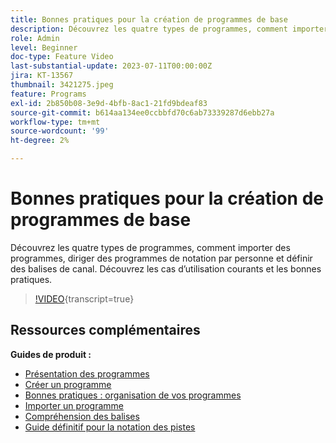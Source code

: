 ```yaml
---
title: Bonnes pratiques pour la création de programmes de base
description: Découvrez les quatre types de programmes, comment importer des programmes, diriger des programmes de notation par personne et définir des balises de canal. Découvrez les cas d’utilisation courants et les bonnes pratiques.
role: Admin
level: Beginner
doc-type: Feature Video
last-substantial-update: 2023-07-11T00:00:00Z
jira: KT-13567
thumbnail: 3421275.jpeg
feature: Programs
exl-id: 2b850b08-3e9d-4bfb-8ac1-21fd9bdeaf83
source-git-commit: b614aa134ee0ccbbfd70c6ab73339287d6ebb27a
workflow-type: tm+mt
source-wordcount: '99'
ht-degree: 2%

---
```


# Bonnes pratiques pour la création de programmes de base

Découvrez les quatre types de programmes, comment importer des programmes, diriger des programmes de notation par personne et définir des balises de canal. Découvrez les cas d’utilisation courants et les bonnes pratiques.

>[!VIDEO](https://video.tv.adobe.com/v/3422754/?learn=on&captions=fre_fr){transcript=true}

## Ressources complémentaires

**Guides de produit :**

* [Présentation des programmes](https://experienceleague.adobe.com/docs/marketo/using/product-docs/core-marketo-concepts/programs/creating-programs/understanding-programs.html?lang=fr)
* [Créer un programme](https://experienceleague.adobe.com/docs/marketo/using/product-docs/core-marketo-concepts/programs/creating-programs/create-a-program.html?lang=fr)
* [Bonnes pratiques : organisation de vos programmes](https://experienceleague.adobe.com/docs/marketo/using/product-docs/core-marketo-concepts/programs/working-with-programs/best-practice-how-to-organize-your-programs.html?lang=fr)
* [Importer un programme](https://experienceleague.adobe.com/docs/marketo/using/product-docs/core-marketo-concepts/programs/working-with-programs/import-a-program.html?lang=fr)
* [Compréhension des balises](https://experienceleague.adobe.com/docs/marketo/using/product-docs/core-marketo-concepts/programs/working-with-programs/understanding-tags.html?lang=fr)
* [Guide définitif pour la notation des pistes](https://business.adobe.com/fr/resources/guides/lead-scoring.html)
